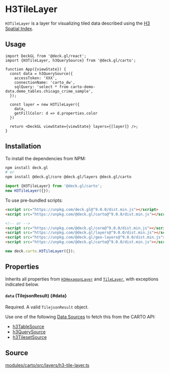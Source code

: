 # H3TileLayer

`H3TileLayer` is a layer for visualizing tiled data described using the [H3 Spatial Index](https://docs.carto.com/data-and-analysis/analytics-toolbox-for-bigquery/key-concepts/spatial-indexes#h3).

## Usage 

```tsx
import DeckGL from '@deck.gl/react';
import {H3TileLayer, h3QuerySource} from '@deck.gl/carto';

function App({viewState}) {
  const data = h3QuerySource({
    accessToken: 'XXX',
    connectionName: 'carto_dw',
    sqlQuery: 'select * from carto-demo-data.demo_tables.chicago_crime_sample',
  });

  const layer = new H3TileLayer({
    data,
    getFillColor: d => d.properties.color
  })

  return <DeckGL viewState={viewState} layers={[layer]} />;
}
```

## Installation

To install the dependencies from NPM:

```bash
npm install deck.gl
# or
npm install @deck.gl/core @deck.gl/layers @deck.gl/carto
```

```js
import {H3TileLayer} from '@deck.gl/carto';
new H3TileLayer({});
```

To use pre-bundled scripts:

```html
<script src="https://unpkg.com/deck.gl@^9.0.0/dist.min.js"></script>
<script src="https://unpkg.com/@deck.gl/carto@^9.0.0/dist.min.js"></script>

<!-- or -->
<script src="https://unpkg.com/@deck.gl/core@^9.0.0/dist.min.js"></script>
<script src="https://unpkg.com/@deck.gl/layers@^9.0.0/dist.min.js"></script>
<script src="https://unpkg.com/@deck.gl/geo-layers@^9.0.0/dist.min.js"></script>
<script src="https://unpkg.com/@deck.gl/carto@^9.0.0/dist.min.js"></script>
```

```js
new deck.carto.H3TileLayer({});
```

## Properties

Inherits all properties from [`H3HexagonLayer`](../geo-layers/h3-hexagon-layer.md) and [`TileLayer`](../geo-layers/tile-layer.md), with exceptions indicated below.

#### `data` (TilejsonResult) {#data}

Required. A valid `TilejsonResult` object.

Use one of the following [Data Sources](./data-sources.md) to fetch this from the CARTO API:

- [h3TableSource](./data-sources#h3tablesource)
- [h3QuerySource](./data-sources#h3querysource)
- [h3TilesetSource](./data-sources#h3tilesetsource)

## Source

[modules/carto/src/layers/h3-tile-layer.ts](https://github.com/visgl/deck.gl/tree/master/modules/carto/src/layers/h3-tile-layer.ts)
